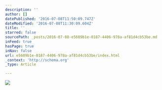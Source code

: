 ```yaml
---
description: ''
author: []
datePublished: '2016-07-08T11:50:09.747Z'
dateModified: '2016-07-08T11:30:09.604Z'
title: ''
starred: false
sourcePath: _posts/2016-07-08-e5609b1e-0187-4406-978a-af81d4cb53be.md
inFeed: true
hasPage: true
inNav: false
url: e5609b1e-0187-4406-978a-af81d4cb53be/index.html
_context: 'http://schema.org'
_type: Article

---
```

![](https://the-grid-user-content.s3-us-west-2.amazonaws.com/eb3fd578-f57f-4370-aa1e-254b517a4c8e.jpg)